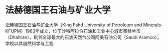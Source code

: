 # 法赫德国王石油与矿业大学

法赫德国王石油与矿业大学（King Fahd University of Petroleum and Minerals-KFUPM）1963年成立，位于沙特阿拉伯石油和工业中心城市宰赫兰市（Dhahran），毗邻全球最大的石油天然气公司阿美石油公司（Saudi Aramco）。学校以其自然科学与工程